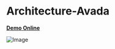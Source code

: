 # Architecture-Avada

[**Demo Online**]( https://parisamohebweb.github.io/Architecture-Avada)

![Image](https://github.com/user-attachments/assets/182a22e6-013e-4369-b15d-757b9534f8d4)
